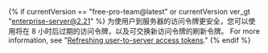 {% if currentVersion == "free-pro-team@latest" or currentVersion ver_gt "enterprise-server@2.21" %}
为使用户到服务器的访问令牌更安全，您可以使用将在 8 小时后过期的访问令牌，以及可交换新访问令牌的刷新令牌。 For more information, see "[Refreshing user-to-server access tokens](/apps/building-github-apps/refreshing-user-to-server-access-tokens/)."
{% endif %}
